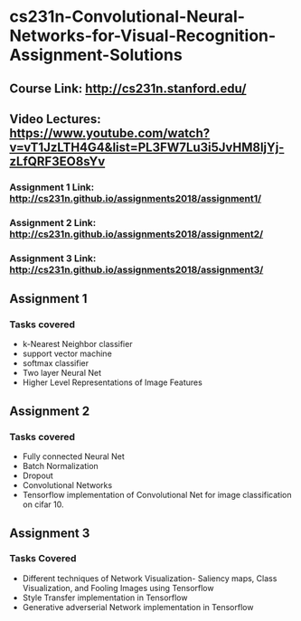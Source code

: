 # cs231n-Convolutional-Neural-Networks-for-Visual-Recognition-Assignment-Solutions
## Course Link: http://cs231n.stanford.edu/
## Video Lectures: https://www.youtube.com/watch?v=vT1JzLTH4G4&list=PL3FW7Lu3i5JvHM8ljYj-zLfQRF3EO8sYv


### Assignment 1 Link: http://cs231n.github.io/assignments2018/assignment1/
### Assignment 2 Link: http://cs231n.github.io/assignments2018/assignment2/
### Assignment 3 Link: http://cs231n.github.io/assignments2018/assignment3/

## Assignment 1
### Tasks covered
* k-Nearest Neighbor classifier
* support vector machine 
* softmax classifier
* Two layer Neural Net
* Higher Level Representations of Image Features

## Assignment 2
### Tasks covered
* Fully connected Neural Net
* Batch Normalization
* Dropout
* Convolutional Networks
* Tensorflow implementation of Convolutional Net for image classification on cifar 10.

## Assignment 3
### Tasks Covered
* Different techniques of Network Visualization- Saliency maps, Class Visualization, and Fooling Images using Tensorflow
* Style Transfer implementation in Tensorflow
* Generative adverserial Network implementation in Tensorflow


